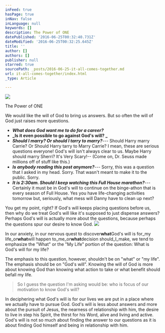 ```yaml
---
inFeed: true
hasPage: true
inNav: false
inLanguage: null
keywords: []
description: The Power of ONE
datePublished: '2016-06-25T00:32:40.731Z'
dateModified: '2016-06-25T00:32:25.645Z'
title: ''
author: []
authors: []
publisher: null
starred: true
sourcePath: _posts/2016-06-25-it-all-comes-together.md
url: it-all-comes-together/index.html
_type: Article

---
```

![](https://the-grid-user-content.s3-us-west-2.amazonaws.com/fceef388-61ef-4297-8bdc-5a313aa1afb0.jpg)

The Power of ONE

We would like the will of God to bring us answers. But so often the will of God just raises more questions.

* **_What does God want me to do for a career?_**
* **_Is it even possible to go against God's will? _**
* **_Should I marry? Or should I tarry to marry?_**--- Should Harry marry Carrie? Or Should Harry tarry to Marry Carrie? I mean, these are serious questions everyone! God's will isn't always clear to us. Maybe Harry should marry Sherri? It's Very Scary!-- (Come on, Dr. Seuss made millions off of stuff like this.)
* **_Is anybody reading this post anymore?_**--- Sorry, this was a question that I asked in my head. Sorry. That wasn't meant to make it to the public. Sorry.
* **_It is 2:30am. Should I keep watching this Full House marathon?_**--- Certainly it must be in God's will to continue on the binge-athon that is every season of Full House. Yes you have life-changing activities tomorrow but, seriously, what mess will Danny have to clean up next?

You get my point, right? If God's will keeps placing questions before us, then why do we treat God's will like it's supposed to just dispense answers? Perhaps God's will is actually more about the questions, because perhaps the questions spur our desire to know God.
![](https://the-grid-user-content.s3-us-west-2.amazonaws.com/fc365b8c-bc32-434b-8816-36694534feb4.jpg)

In our anxiety, in our nervous quest to discover**what**God's will is for_my life_or**what**will happen to_me_or**what**decision should_I_make, we tend to emphasize the "What" or the "My Life" portion of the question: What is God's will for my life?

The emphasis to this question, however, shouldn't be on "what" or "my life". The emphasis should be on "God's will". Knowing the will of God is more about knowing God than knowing what action to take or what benefit should befall my life.

> So I guess the question I'm asking would be: who is focus of our motivation to know God's will?

In deciphering what God's will is for our lives we are put in a place where we actually have to pursue God. God's will is less about answers and more about the pursuit of Jesus, the nearness of relationship with him, the desire to live in step his Spirit, the thirst for his Word, alive and living and active. God's will is not so much about finding the answer to our questions as it is about finding God himself and being in relationship with him.